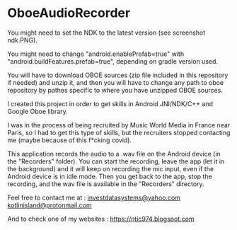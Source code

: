 # OboeAudioRecorder

You might need to set the NDK to the latest version (see screenshot ndk.PNG).

You might need to change "android.enablePrefab=true" with "android.buildFeatures.prefab=true", depending on gradle version used.

You will have to download OBOE sources (zip file included in this repository if needed) and unzip it, and then you will have to change any path to oboe repository by pathes specific to where you have unzipped OBOE sources.

I created this project in order to get skills in Android JNI/NDK/C++ and Google Oboe library.

I was in the process of being recruited by Music World Media in France near Paris, so I had to get this type of skills, but the recruiters stopped contacting me (maybe because of this f*cking covid).

This application records the audio to a .wav file on the Android device (in the "Recorders" folder).
You can start the recording, leave the app (let it in the background) and it will keep on recording the mic input, even if the Android device is in idle mode. Then you get back to the app, stop the recording, and the wav file is available in the "Recorders" directory.

Feel free to contact me at : 
investdatasystems@yahoo.com
kotlinisland@protonmail.com

And to check one of my websites :
https://ntic974.blogspot.com
